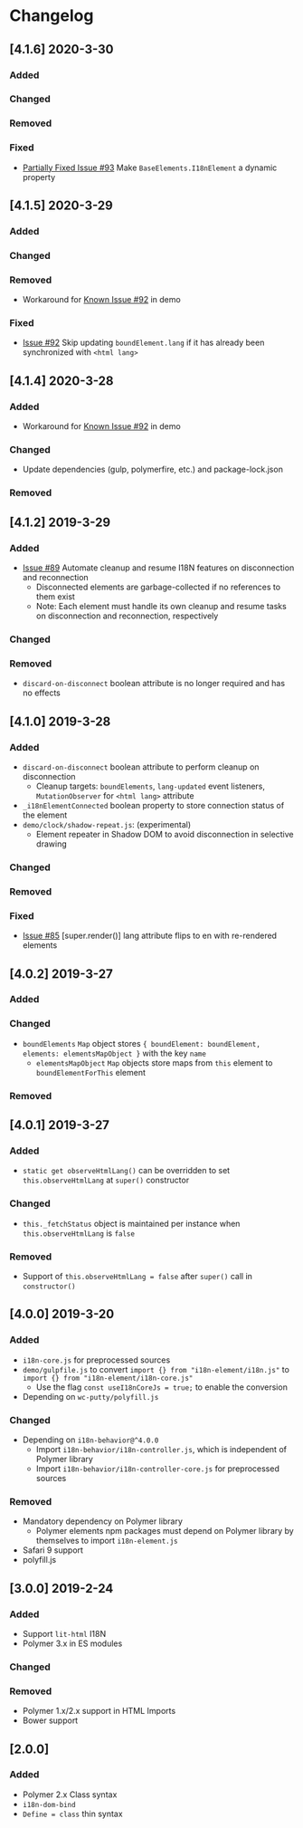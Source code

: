 # Changelog

## [4.1.6] 2020-3-30
### Added

### Changed

### Removed

### Fixed
- [Partially Fixed Issue #93](https://github.com/t2ym/i18n-element/issues/93) Make `BaseElements.I18nElement` a dynamic property

## [4.1.5] 2020-3-29
### Added

### Changed

### Removed
- Workaround for [Known Issue #92](https://github.com/t2ym/i18n-element/issues/92) in demo

### Fixed
- [Issue #92](https://github.com/t2ym/i18n-element/issues/92) Skip updating `boundElement.lang` if it has already been synchronized with `<html lang>`

## [4.1.4] 2020-3-28
### Added
- Workaround for [Known Issue #92](https://github.com/t2ym/i18n-element/issues/92) in demo

### Changed
- Update dependencies (gulp, polymerfire, etc.) and package-lock.json

### Removed

## [4.1.2] 2019-3-29
### Added
- [Issue #89](https://github.com/t2ym/i18n-element/issues/89) Automate cleanup and resume I18N features on disconnection and reconnection
  - Disconnected elements are garbage-collected if no references to them exist
  - Note: Each element must handle its own cleanup and resume tasks on disconnection and reconnection, respectively

### Changed

### Removed
- `discard-on-disconnect` boolean attribute is no longer required and has no effects

## [4.1.0] 2019-3-28
### Added
- `discard-on-disconnect` boolean attribute to perform cleanup on disconnection
  - Cleanup targets: `boundElements`, `lang-updated` event listeners, `MutationObserver` for `<html lang>` attribute
- `_i18nElementConnected` boolean property to store connection status of the element
- `demo/clock/shadow-repeat.js`: (experimental)
  - Element repeater in Shadow DOM to avoid disconnection in selective drawing

### Changed

### Removed

### Fixed
- [Issue #85](https://github.com/t2ym/i18n-element/issues/85) [super.render()] lang attribute flips to en with re-rendered elements

## [4.0.2] 2019-3-27
### Added

### Changed
- `boundElements` `Map` object stores `{ boundElement: boundElement, elements: elementsMapObject }` with the key `name`
  - `elementsMapObject` `Map` objects store maps from `this` element to `boundElementForThis` element

### Removed

## [4.0.1] 2019-3-27
### Added
- `static get observeHtmlLang()` can be overridden to set `this.observeHtmlLang` at `super()` constructor

### Changed
- `this._fetchStatus` object is maintained per instance when `this.observeHtmlLang` is `false`

### Removed
- Support of `this.observeHtmlLang = false` after `super()` call in `constructor()`

## [4.0.0] 2019-3-20
### Added
- `i18n-core.js` for preprocessed sources
- `demo/gulpfile.js` to convert `import {} from "i18n-element/i18n.js"` to `import {} from "i18n-element/i18n-core.js"`
  - Use the flag `const useI18nCoreJs = true;` to enable the conversion
- Depending on `wc-putty/polyfill.js`

### Changed
- Depending on `i18n-behavior@^4.0.0`
  - Import `i18n-behavior/i18n-controller.js`, which is independent of Polymer library
  - Import `i18n-behavior/i18n-controller-core.js` for preprocessed sources

### Removed
- Mandatory dependency on Polymer library
  - Polymer elements npm packages must depend on Polymer library by themselves to import `i18n-element.js`
- Safari 9 support
- polyfill.js

## [3.0.0] 2019-2-24
### Added
- Support `lit-html` I18N
- Polymer 3.x in ES modules

### Changed

### Removed
- Polymer 1.x/2.x support in HTML Imports
- Bower support

## [2.0.0]
### Added
- Polymer 2.x Class syntax
- `i18n-dom-bind`
- `Define = class` thin syntax
